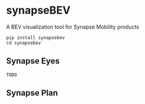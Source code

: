 # synapseBEV
A BEV visualization tool for Synapse Mobility products


```
pip install synapsebev
cd synapsebev
```


## Synapse Eyes
```
TODO
```


## Synapse Plan
```


```
